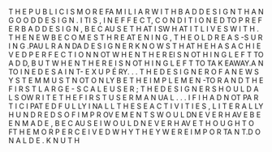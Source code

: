 T H E P U B L I C I S M O R E FA M I L I A R W I T H B A D D E S I G N T H A N G O O D D E S I G N . I TI S , I N E F F E C T, C O N D I T I O N E D TO P R E F E R B A D D E S I G N , B E C AU S E T H AT I SW H AT I T L I V E S W I T H . T H E N E W B E C O M E S T H R E AT E N I N G , T H E O L D R E A S -S U R I N G .PAU L R A N DA D E S I G N E R K N O W S T H AT H E H A S A C H I E V E D P E R F E C T I O N N OT W H E N T H E R EI S N OT H I N G L E F T TO A D D, B U T W H E N T H E R E I S N OT H I N G L E F T TO TA K EAWAY.A N TO I N E D E S A I N T- E X U P É RY. . . T H E D E S I G N E R O F A N E W S Y S T E M M U S T N OT O N LY B E T H E I M P L E M E N -TO R A N D T H E F I R S T L A R G E - S C A L E U S E R ; T H E D E S I G N E R S H O U L D A L S OW R I T E T H E F I R S T U S E R M A N UA L . . . I F I H A D N OT PA R T I C I PAT E D F U L LY I NA L L T H E S E A C T I V I T I E S , L I T E R A L LY H U N D R E D S O F I M P R OV E M E N T S W O U L DN E V E R H AV E B E E N M A D E , B E C AU S E I W O U L D N E V E R H AV E T H O U G H T O FT H E M O R P E R C E I V E D W H Y T H E Y W E R E I M P O R TA N T.D O N A L D E . K N U T H

